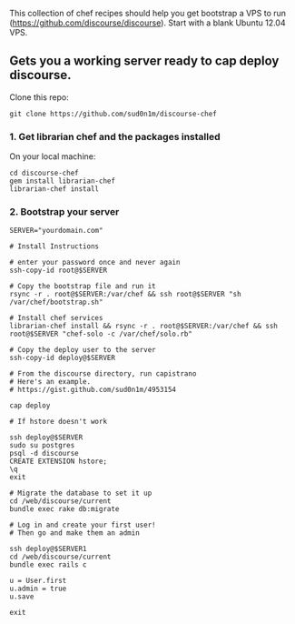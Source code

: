 This collection of chef recipes should help you get bootstrap a VPS to run (https://github.com/discourse/discourse). Start with a blank Ubuntu 12.04 VPS.

## Gets you a working server ready to cap deploy discourse.

Clone this repo:

    git clone https://github.com/sud0n1m/discourse-chef

### 1. Get librarian chef and the packages installed

On your local machine:

    cd discourse-chef
    gem install librarian-chef
    librarian-chef install

### 2. Bootstrap your server

    SERVER="yourdomain.com"

    # Install Instructions

    # enter your password once and never again
    ssh-copy-id root@$SERVER

    # Copy the bootstrap file and run it
    rsync -r . root@$SERVER:/var/chef && ssh root@$SERVER "sh /var/chef/bootstrap.sh"

    # Install chef services
    librarian-chef install && rsync -r . root@$SERVER:/var/chef && ssh root@$SERVER "chef-solo -c /var/chef/solo.rb"

    # Copy the deploy user to the server
    ssh-copy-id deploy@$SERVER

    # From the discourse directory, run capistrano
    # Here's an example.
    # https://gist.github.com/sud0n1m/4953154

    cap deploy 

    # If hstore doesn't work

    ssh deploy@$SERVER
    sudo su postgres
    psql -d discourse
    CREATE EXTENSION hstore;
    \q
    exit

    # Migrate the database to set it up
    cd /web/discourse/current
    bundle exec rake db:migrate

    # Log in and create your first user!
    # Then go and make them an admin

    ssh deploy@$SERVER1
    cd /web/discourse/current
    bundle exec rails c

    u = User.first
    u.admin = true
    u.save

    exit

